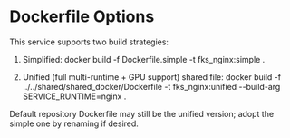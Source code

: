 # Dockerfile Options

This service supports two build strategies:

1. Simplified: 
   docker build -f Dockerfile.simple -t fks_nginx:simple .

2. Unified (full multi-runtime + GPU support) shared file:
   docker build -f ../../shared/shared_docker/Dockerfile -t fks_nginx:unified      --build-arg SERVICE_RUNTIME=nginx .

Default repository Dockerfile may still be the unified version; adopt the simple one by renaming if desired.
